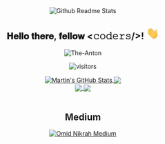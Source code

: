 <div align="center">
<p align="center">
 <img width="100px" src="https://res.cloudinary.com/anuraghazra/image/upload/v1594908242/logo_ccswme.svg" align="center" alt="Github Readme Stats" />

<h2> 𝐇𝐞𝐥𝐥𝐨 𝐭𝐡𝐞𝐫𝐞, 𝐟𝐞𝐥𝐥𝐨𝐰 <𝚌𝚘𝚍𝚎𝚛𝚜/>! <img src="https://github.com/ABSphreak/ABSphreak/blob/master/gifs/Hi.gif" width="30px"></h2>

  <img src="https://komarev.com/ghpvc/?username=The-Anton" alt="The-Anton" />

 ![visitors](https://visitor-badge.laobi.icu/badge?page_id=The-Anton.The-Anton)<br>
 
</p>


<div align='center'>
 
<a href="https://github.com/The-Anton/The-Anton" align='center'>
  <img align="center" src="https://github-readme-stats.vercel.app/api?username=The-Anton&show_icons=true&line_height=27&count_private=true&title_color=ffffff&text_color=c9cacc&icon_color=2bbc8a&bg_color=1d1f21" alt="Martin's GitHub Stats" />
</a>


<a href="https://github.com/The-Anton/The-Anton" align='center'>
  <img align="center" src="https://github-readme-stats.vercel.app/api/top-langs/?username=The-Anton&hide=java,html&title_color=ffffff&text_color=c9cacc&icon_color=2bbc8a&bg_color=1d1f21" />
</a>


<div>














<a href="https://github.com/The-Anton/ImageClassifier-project">
  <img align="center" src="https://github-readme-stats.vercel.app/api/pin/?username=The-Anton&repo=ImageClassifier-project&title_color=ffffff&text_color=c9cacc&icon_color=2bbc8a&bg_color=1d1f21" />
</a>


<a href="https://github.com/The-Anton/RecyclerViewFirestore">
  <img align="center" src="https://github-readme-stats.vercel.app/api/pin/?username=The-Anton&repo=RecyclerViewFirestore&title_color=ffffff&text_color=c9cacc&icon_color=2bbc8a&bg_color=1d1f21" />
</a>    



<br>
<br>

## Medium

<div align='center'>
 
[![Omid Nikrah Medium](https://github-readme-medium.vercel.app/?username=theanton)](https://medium.com/@theanton)

<div>
<!--
**The-Anton/The-Anton** is a ✨ _special_ ✨ repository because its `README.md` (this file) appears on your GitHub profile.

Here are some ideas to get you started:

- 🔭 I’m currently working on ...
- 🌱 I’m currently learning ...
- 👯 I’m looking to collaborate on ...
- 🤔 I’m looking for help with ...
- 💬 Ask me about ...
- 📫 How to reach me: ...
- 😄 Pronouns: ...
- ⚡ Fun fact: ...
-->

